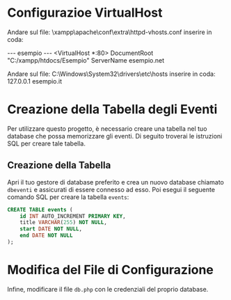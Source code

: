 # Configurazioe VirtualHost
Andare sul file:
\xampp\apache\conf\extra\httpd-vhosts.conf
inserire in coda: 

--- esempio ---
<VirtualHost *:80>
DocumentRoot "C:/xampp/htdocs/Esempio"
ServerName esempio.net
</VirtualHost>

Andare sul file:
C:\Windows\System32\drivers\etc\hosts
inserire in coda:
127.0.0.1 esempio.it


# Creazione della Tabella degli Eventi

Per utilizzare questo progetto, è necessario creare una tabella nel tuo database che possa memorizzare gli eventi. Di seguito troverai le istruzioni SQL per creare tale tabella.

## Creazione della Tabella

Apri il tuo gestore di database preferito e crea un nuovo database chiamato `dbeventi` e assicurati di essere connesso ad esso.
Poi esegui il seguente comando SQL per creare la tabella `events`:

```sql
CREATE TABLE events (
    id INT AUTO_INCREMENT PRIMARY KEY,
    title VARCHAR(255) NOT NULL,
    start DATE NOT NULL,
    end DATE NOT NULL
);
```

# Modifica del File di Configurazione
Infine, modificare il file `db.php` con le credenziali del proprio database.